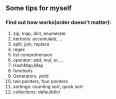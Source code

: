 ## Some tips for myself

### Find out how works(order doesn't matter):
1. zip, map, dict, enumerate 
2. itertools: accumulate, ...
3. split, join, replace
4. regex
5. list comprehension 
6. operator: add, mul, or, ...
7. HashMap,Map
8. functools
9. Generators, yield
10. two pointers, four pointers
11. sortings: counting sort, quick sort
12. collections: defaultdict